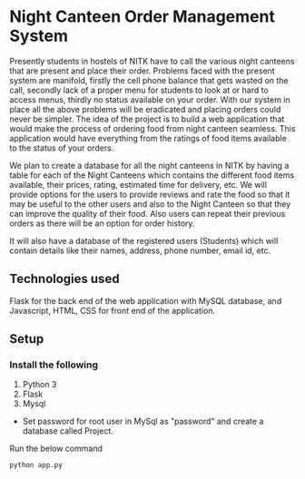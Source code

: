 # Night Canteen Order Management System

Presently students in hostels of NITK have to call the various night canteens that are present and place their order. Problems faced with the present system are manifold, firstly the cell phone balance that gets wasted on the call, secondly lack of a proper menu for students to look at or hard to access menus, thirdly no status available on your order. With our system in place all the above problems will be eradicated and placing orders could never be simpler.
The idea of the project is to build a web application that would make the process of ordering food from night canteen seamless. This application would have everything from the ratings of food items available to the status of your orders.

We plan to create a database for all the night canteens in NITK by having a table for each of the Night Canteens which contains the different food items available, their prices, rating, estimated time for delivery, etc. We will provide options for the users to provide reviews and rate the food so that it may be useful to the other users and also to the Night Canteen so that they can improve the quality of their food. Also users can repeat their previous orders as there will be an option for order history.

It will also have a database of the registered users (Students) which will contain details like their names, address, phone number, email id, etc. 


## Technologies used
Flask for the back end of the web application with MySQL database, and Javascript, HTML, CSS for front end of the application. 

## Setup

### Install the following 
1) Python 3
2) Flask
3) Mysql

- Set password for root user in MySql as "password" and create a database called Project.

Run the below command
```
python app.py
```

